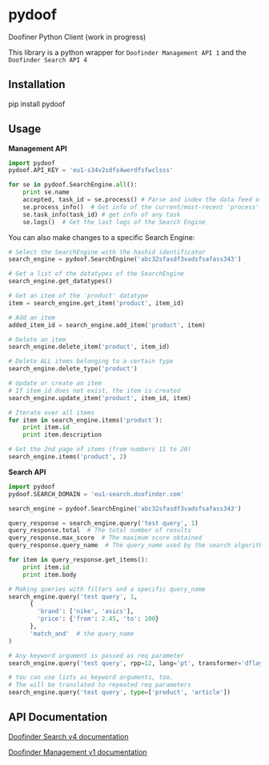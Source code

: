 pydoof
======

Doofiner Python Client (work in progress)

This library is a python wrapper for `Doofinder Management API 1`
and the `Doofinder Search API 4`

Installation
------------
  pip install pydoof

Usage
-----
**Management API**

```python
import pydoof
pydoof.API_KEY = 'eu1-s34v2sdfs4werdfsfwclsss'

for se in pydoof.SearchEngine.all():
    print se.name
    accepted, task_id = se.process() # Parse and index the data feed of the Search Engine
    se.process_info()  # Get info of the current/most-recent 'process' task
    se.task_info(task_id) # get info of any task
    se.logs()  # Get the last logs of the Search Engine 
```

You can also make changes to a specific Search Engine:
```python
# Select the SearchEngine with the hashid identificator
search_engine = pydoof.SearchEngine('abc32sfasdf3vadsfsafass343')

# Get a list of the datatypes of the SearchEngine
search_engine.get_datatypes()

# Get an item of the 'product' datatype
item = search_engine.get_item('product', item_id)

# Add an item
added_item_id = search_engine.add_item('product', item)

# Delete an item
search_engine.delete_item('product', item_id)

# Delete ALL items belonging to a certain type
search_engine.delete_type('product')

# Update or create an item
# If item_id does not exist, the item is created
search_engine.update_item('product', item_id, item)

# Iterate over all items
for item in search_engine.items('product'):
    print item.id
    print item.description

# Get the 2nd page of items (from numbers 11 to 20)
search_engine.items('product', 2)
```

**Search API**

```python
import pydoof
pydoof.SEARCH_DOMAIN = 'eu1-search.doofinder.com'

search_engine = pydoof.SearchEngine('abc32sfasdf3vadsfsafass343')

query_response = search_engine.query('test query', 1)
query_response.total  # The total number of results
query_response.max_score  # The maximum score obtained 
query_response.query_name  # The query_name used by the search algorithm

for item in query_response.get_items():
    print item.id
    print item.body

# Making queries with filters and a specific query_name
search_engine.query('test query', 1, 
      {
        'brand': ['nike', 'asics'],
        'price': {'from': 2.45, 'to': 100}
      },
      'match_and'  # the query_name
)

# Any keyword argument is passed as req parameter
search_engine.query('test query', rpp=12, lang='pt', transformer='dflayer')

# You can use lists as keyword arguments, too.
# The will be translated to repeated req parameters
search_engine.query('test query', type=['product', 'article'])
```

API Documentation
-----------------
[Doofinder Search v4 documentation](http://www.doofinder.com/developer/search-api)

[Doofinder Management v1 documentation](http://www.doofinder.com/developer/management-api)


